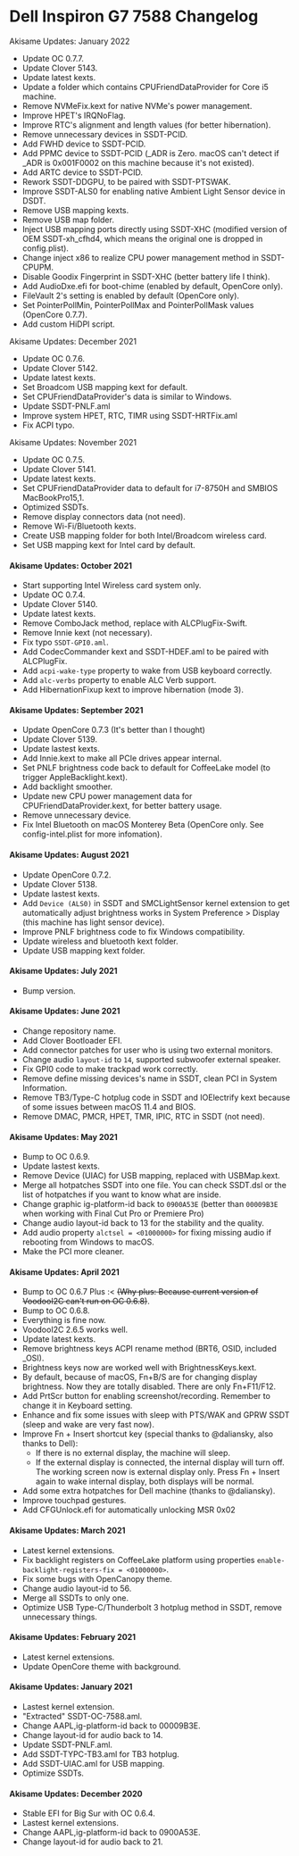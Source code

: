 Dell Inspiron G7 7588 Changelog
===============================
Akisame Updates: January 2022
- Update OC 0.7.7.
- Update Clover 5143.
- Update latest kexts.
- Update a folder which contains CPUFriendDataProvider for Core i5 machine.
- Remove NVMeFix.kext for native NVMe's power management.
- Improve HPET's IRQNoFlag.
- Improve RTC's alignment and length values (for better hibernation).
- Remove unnecessary devices in SSDT-PCID.
- Add FWHD device to SSDT-PCID.
- Add PPMC device to SSDT-PCID (_ADR is Zero. macOS can't detect if _ADR is 0x001F0002 on this machine because it's not existed).
- Add ARTC device to SSDT-PCID.
- Rework SSDT-DDGPU, to be paired with SSDT-PTSWAK.
- Improve SSDT-ALS0 for enabling native Ambient Light Sensor device in DSDT.
- Remove USB mapping kexts.
- Remove USB map folder.
- Inject USB mapping ports directly using SSDT-XHC (modified version of OEM SSDT-xh_cfhd4, which means the original one is dropped in config.plist).
- Change inject x86 to realize CPU power management method in SSDT-CPUPM.
- Disable Goodix Fingerprint in SSDT-XHC (better battery life I think).
- Add AudioDxe.efi for boot-chime (enabled by default, OpenCore only).
- FileVault 2's setting is enabled by default (OpenCore only).
- Set PointerPollMin, PointerPollMax and PointerPollMask values (OpenCore 0.7.7).
- Add custom HiDPI script.

Akisame Updates: December 2021
- Update OC 0.7.6.
- Update Clover 5142.
- Update latest kexts.
- Set Broadcom USB mapping kext for default.
- Set CPUFriendDataProvider's data is similar to Windows.
- Update SSDT-PNLF.aml
- Improve system HPET, RTC, TIMR using SSDT-HRTFix.aml
- Fix ACPI typo.

Akisame Updates: November 2021
- Update OC 0.7.5.
- Update Clover 5141.
- Update latest kexts.
- Set CPUFriendDataProvider data to default for i7-8750H and SMBIOS MacBookPro15,1.
- Optimized SSDTs.
- Remove display connectors data (not need).
- Remove Wi-Fi/Bluetooth kexts.
- Create USB mapping folder for both Intel/Broadcom wireless card.
- Set USB mapping kext for Intel card by default.

#### Akisame Updates: October 2021
- Start supporting Intel Wireless card system only.
- Update OC 0.7.4.
- Update Clover 5140.
- Update latest kexts.
- Remove ComboJack method, replace with ALCPlugFix-Swift.
- Remove Innie kext (not necessary).
- Fix typo `SSDT-GPI0.aml`.
- Add CodecCommander kext and SSDT-HDEF.aml to be paired with ALCPlugFix.
- Add `acpi-wake-type` property to wake from USB keyboard correctly.
- Add `alc-verbs` property to enable ALC Verb support.
- Add HibernationFixup kext to improve hibernation (mode 3).

#### Akisame Updates: September 2021
- Update OpenCore 0.7.3 (It's better than I thought)
- Update Clover 5139.
- Update lastest kexts.
- Add Innie.kext to make all PCIe drives appear internal.
- Set PNLF brightness code back to default for CoffeeLake model (to trigger AppleBacklight.kext).
- Add backlight smoother.
- Update new CPU power management data for CPUFriendDataProvider.kext, for better battery usage.
- Remove unnecessary device.
- Fix Intel Bluetooth on macOS Monterey Beta (OpenCore only. See config-intel.plist for more infomation).

#### Akisame Updates: August 2021
- Update OpenCore 0.7.2.
- Update Clover 5138.
- Update lastest kexts.
- Add `Device (ALS0)` in SSDT and SMCLightSensor kernel extension to get automatically adjust brightness works in System Preference > Display (this machine has light sensor device).
- Improve PNLF brightness code to fix Windows compatibility.
- Update wireless and bluetooth kext folder.
- Update USB mapping kext folder.

#### Akisame Updates: July 2021
- Bump version.

#### Akisame Updates: June 2021
- Change repository name.
- Add Clover Bootloader EFI.
- Add connector patches for user who is using two external monitors.
- Change audio `layout-id` to `14`, supported subwoofer external speaker.
- Fix GPI0 code to make trackpad work correctly.
- Remove define missing devices's name in SSDT, clean PCI in System Information.
- Remove TB3/Type-C hotplug code in SSDT and IOElectrify kext because of some issues between macOS 11.4 and BIOS.
- Remove DMAC, PMCR, HPET, TMR, IPIC, RTC in SSDT (not need).

#### Akisame Updates: May 2021
- Bump to OC 0.6.9.
- Update lastest kexts.
- Remove Device (UIAC) for USB mapping, replaced with USBMap.kext.
- Merge all hotpatches SSDT into one file. You can check SSDT.dsl or the list of hotpatches if you want to know what are inside.
- Change graphic ig-platform-id back to `0900A53E` (better than `00009B3E` when working with Final Cut Pro or Premiere Pro)
- Change audio layout-id back to 13 for the stability and the quality.
- Add audio property `alctsel = <01000000>` for fixing missing audio if rebooting from Windows to macOS.
- Make the PCI more cleaner.

#### Akisame Updates: April 2021
- Bump to OC 0.6.7 Plus :< ~~(Why plus: Because current version of VoodooI2C can't run on OC 0.6.8)~~.
- Bump to OC 0.6.8.
- Everything is fine now.
- VoodooI2C 2.6.5 works well.
- Update latest kexts.
- Remove brightness keys ACPI rename method (BRT6, OSID, included _OSI).
- Brightness keys now are worked well with BrightnessKeys.kext.
- By default, because of macOS, Fn+B/S are for changing display brightness. Now they are totally disabled. There are only Fn+F11/F12.
- Add PrtScr button for enabling screenshot/recording. Remember to change it in Keyboard setting.
- Enhance and fix some issues with sleep with PTS/WAK and GPRW SSDT (sleep and wake are very fast now).
- Improve Fn + Insert shortcut key (special thanks to @daliansky, also thanks to Dell):
	* If there is no external display, the machine will sleep.
	* If the external display is connected, the internal display will turn off. The working screen now is external display only. Press Fn + Insert again to wake internal display, both displays will be normal.
- Add some extra hotpatches for Dell machine (thanks to @daliansky).
- Improve touchpad gestures.
- Add CFGUnlock.efi for automatically unlocking MSR 0x02

#### Akisame Updates: March 2021
- Latest kernel extensions.
- Fix backlight registers on CoffeeLake platform using properties `enable-backlight-registers-fix = <01000000>`.
- Fix some bugs with OpenCanopy theme.
- Change audio layout-id to 56.
- Merge all SSDTs to only one.
- Optimize USB Type-C/Thunderbolt 3 hotplug method in SSDT, remove unnecessary things.

#### Akisame Updates: February 2021
- Latest kernel extensions.
- Update OpenCore theme with background.

#### Akisame Updates: January 2021
- Lastest kernel extension.
- "Extracted" SSDT-OC-7588.aml.
- Change AAPL,ig-platform-id back to 00009B3E.
- Change layout-id for audio back to 14.
- Update SSDT-PNLF.aml.
- Add SSDT-TYPC-TB3.aml for TB3 hotplug.
- Add SSDT-UIAC.aml for USB mapping.
- Optimize SSDTs.

#### Akisame Updates: December 2020
- Stable EFI for Big Sur with OC 0.6.4.
- Lastest kernel extensions.
- Change AAPL,ig-platform-id back to 0900A53E.
- Change layout-id for audio back to 21.

